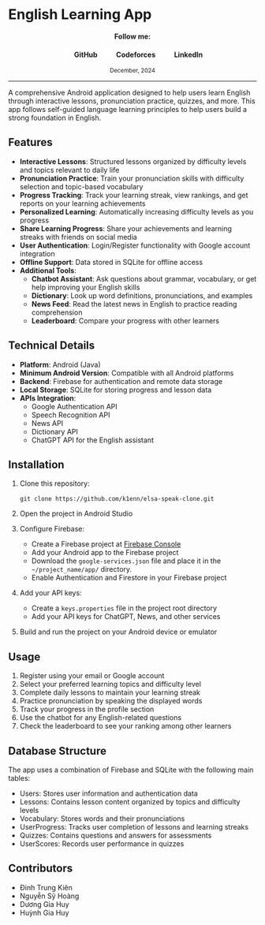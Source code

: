 # English Learning App

<div align="center">
  <p><strong>Follow me:</strong></p>
</div>

<div align="center">
  <p>
    <img src="https://github.com/k1enn/software-engineer-notes/blob/main/subjects/web-programming/Buoi1/Bai01/images/github.png" alt="GitHub Logo" width="20" height="20" />
    <strong><a style="text-decoration:none;" href="https://github.com/k1enn" target="_blank">GitHub</a></strong>
    <img style="padding-left: 10px; " src="https://github.com/k1enn/software-engineer-notes/blob/main/subjects/web-programming/Buoi1/Bai01/images/codeforces.png" alt="Codeforces Logo" width="20" height="20" />
    <strong><a style="text-decoration:none;" href="https://codeforces.com/profile/dinhtrungkien" target="_blank">Codeforces</a></strong>
    <img style="padding-left: 10px;" src="https://github.com/k1enn/software-engineer-notes/blob/main/subjects/web-programming/Buoi1/Bai01/images/linkedin.png" alt="LinkedIn Logo" width="20" height="20" />
    <strong><a style="text-decoration:none;" href="https://www.linkedin.com/in/k1enn/" target="_blank">LinkedIn</a></strong>
  </p>
      <small> December, 2024</small>
</div>

--- 
A comprehensive Android application designed to help users learn English through interactive lessons, pronunciation practice, quizzes, and more. This app follows self-guided language learning principles to help users build a strong foundation in English.

## Features

- **Interactive Lessons**: Structured lessons organized by difficulty levels and topics relevant to daily life
- **Pronunciation Practice**: Train your pronunciation skills with difficulty selection and topic-based vocabulary
- **Progress Tracking**: Track your learning streak, view rankings, and get reports on your learning achievements
- **Personalized Learning**: Automatically increasing difficulty levels as you progress
- **Share Learning Progress**: Share your achievements and learning streaks with friends on social media
- **User Authentication**: Login/Register functionality with Google account integration
- **Offline Support**: Data stored in SQLite for offline access
- **Additional Tools**:
  - **Chatbot Assistant**: Ask questions about grammar, vocabulary, or get help improving your English skills
  - **Dictionary**: Look up word definitions, pronunciations, and examples
  - **News Feed**: Read the latest news in English to practice reading comprehension
  - **Leaderboard**: Compare your progress with other learners

## Technical Details

- **Platform**: Android (Java)
- **Minimum Android Version**: Compatible with all Android platforms
- **Backend**: Firebase for authentication and remote data storage
- **Local Storage**: SQLite for storing progress and lesson data
- **APIs Integration**: 
  - Google Authentication API
  - Speech Recognition API
  - News API
  - Dictionary API
  - ChatGPT API for the English assistant


## Installation

1. Clone this repository:
   ```
   git clone https://github.com/k1enn/elsa-speak-clone.git
   ```

2. Open the project in Android Studio

3. Configure Firebase:
   - Create a Firebase project at [Firebase Console](https://console.firebase.google.com/)
   - Add your Android app to the Firebase project
   - Download the `google-services.json` file and place it in the `~/project_name/app/` directory.
   - Enable Authentication and Firestore in your Firebase project

4. Add your API keys:
   - Create a `keys.properties` file in the project root directory
   - Add your API keys for ChatGPT, News, and other services

5. Build and run the project on your Android device or emulator

## Usage

1. Register using your email or Google account
2. Select your preferred learning topics and difficulty level
3. Complete daily lessons to maintain your learning streak
4. Practice pronunciation by speaking the displayed words
5. Track your progress in the profile section
6. Use the chatbot for any English-related questions
7. Check the leaderboard to see your ranking among other learners

## Database Structure

The app uses a combination of Firebase and SQLite with the following main tables:
- Users: Stores user information and authentication data
- Lessons: Contains lesson content organized by topics and difficulty levels
- Vocabulary: Stores words and their pronunciations
- UserProgress: Tracks user completion of lessons and learning streaks
- Quizzes: Contains questions and answers for assessments
- UserScores: Records user performance in quizzes

## Contributors

- Đinh Trung Kiên
- Nguyễn Sỹ Hoàng
- Dương Gia Huy
- Huỳnh Gia Huy

